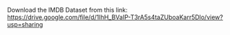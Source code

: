 Download the IMDB Dataset from this link: https://drive.google.com/file/d/1IhH_BVaIP-T3rA5s4taZUboaKarr5Dlo/view?usp=sharing
